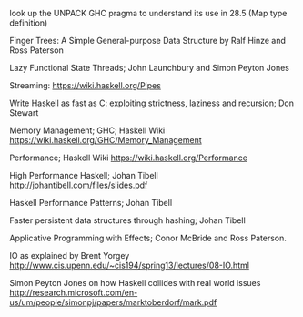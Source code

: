 look up the UNPACK GHC pragma to understand its use in 28.5 (Map type definition)

Finger Trees: A Simple General-purpose Data Structure by Ralf Hinze
and Ross Paterson

Lazy Functional State Threads; John Launchbury and Simon Peyton Jones

Streaming: https://wiki.haskell.org/Pipes

Write Haskell as fast as C: exploiting strictness, laziness and
recursion; Don Stewart

Memory Management; GHC; Haskell Wiki
https://wiki.haskell.org/GHC/Memory_Management

Performance; Haskell Wiki
https://wiki.haskell.org/Performance

High Performance Haskell; Johan Tibell
http://johantibell.com/files/slides.pdf

Haskell Performance Patterns; Johan Tibell

Faster persistent data structures through hashing; Johan Tibell

Applicative Programming with Effects; Conor McBride and
Ross Paterson.

IO as explained by Brent Yorgey http://www.cis.upenn.edu/~cis194/spring13/lectures/08-IO.html

Simon Peyton Jones on how Haskell collides with real world issues http://research.microsoft.com/en-us/um/people/simonpj/papers/marktoberdorf/mark.pdf

